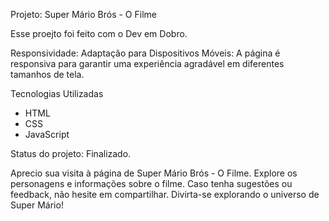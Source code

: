 Projeto: Super Mário Brós - O Filme

Esse proejto foi feito com o Dev em Dobro.

Responsividade:
Adaptação para Dispositivos Móveis: A página é responsiva para garantir uma experiência agradável em diferentes tamanhos de tela.

Tecnologias Utilizadas

- HTML
- CSS
- JavaScript
  
Status do projeto:
Finalizado.

Aprecio sua visita à página de Super Mário Brós - O Filme. Explore os personagens e informações sobre o filme. Caso tenha sugestões ou feedback, não hesite em compartilhar. Divirta-se explorando o universo de Super Mário!
